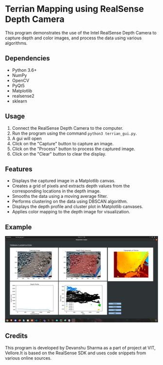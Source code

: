 # Terrian Mapping using RealSense Depth Camera 

This program demonstrates the use of the Intel RealSense Depth Camera to capture depth and color images, and process the data using various algorithms. 

## Dependencies

- Python 3.6+
- NumPy
- OpenCV
- PyQt5
- Matplotlib
- realsense2
- sklearn

## Usage

1. Connect the RealSense Depth Camera to the computer.
2. Run the program using the command `python3 terrian_gui.py`.
3. A gui will open
4. Click on the "Capture" button to capture an image.
5. Click on the "Process" button to process the captured image.
6. Click on the "Clear" button to clear the display.

## Features

- Displays the captured image in a Matplotlib canvas.
- Creates a grid of pixels and extracts depth values from the corresponding locations in the depth image.
- Smooths the data using a moving average filter.
- Performs clustering on the data using DBSCAN algorithm.
- Displays the depth profile and cluster plot in Matplotlib canvases.
- Applies color mapping to the depth image for visualization.

## Example
![Screenshot of Mapped Terrian](mapped.png)

## Credits

This program is developed by Devanshu Sharma as a part of project at VIT, Vellore.It is based on the RealSense SDK and uses code snippets from various online sources.
